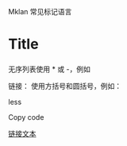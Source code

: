 Mklan 常见标记语言


Title
===  
### 



无序列表使用 * 或 -，例如


链接：
使用方括号和圆括号，例如：

less


Copy code


[链接文本](http://example.com)



